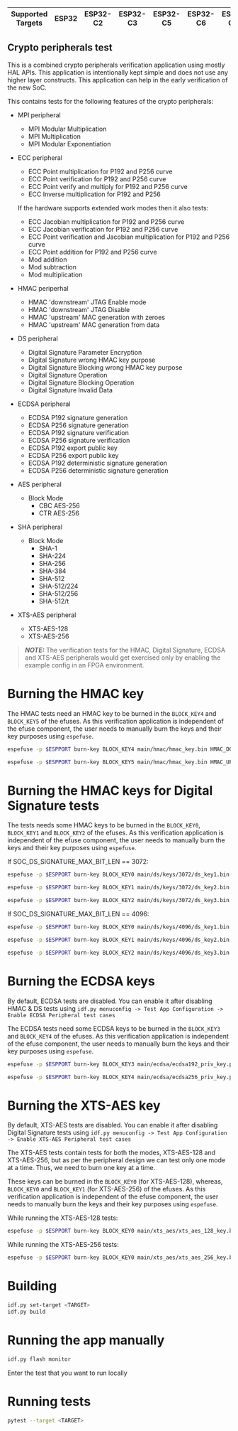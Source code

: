 | Supported Targets | ESP32 | ESP32-C2 | ESP32-C3 | ESP32-C5 | ESP32-C6 | ESP32-C61 | ESP32-H2 | ESP32-H21 | ESP32-H4 | ESP32-P4 | ESP32-S2 | ESP32-S3 |
| ----------------- | ----- | -------- | -------- | -------- | -------- | --------- | -------- | --------- | -------- | -------- | -------- | -------- |

## Crypto peripherals test

This is a combined crypto peripherals verification application using mostly HAL APIs. This application is intentionally kept simple and does not use any higher layer constructs. This application can help in the early verification of the new SoC.

This contains tests for the following features of the crypto peripherals:

- MPI peripheral
    - MPI Modular Multiplication
    - MPI Multiplication
    - MPI Modular Exponentiation

- ECC peripheral
    - ECC Point multiplication for P192 and P256 curve
    - ECC Point verification for P192 and P256 curve
    - ECC Point verify and multiply for P192 and P256 curve
    - ECC Inverse multiplication for P192 and P256

    If the hardware supports extended work modes then it also tests:
    - ECC Jacobian multiplication for P192 and P256 curve
    - ECC Jacobian verification for P192 and P256 curve
    - ECC Point verification and Jacobian multiplication for P192 and P256 curve
    - ECC Point addition for P192 and P256 curve
    - Mod addition
    - Mod subtraction
    - Mod multiplication

- HMAC periperhal
    - HMAC 'downstream' JTAG Enable mode
    - HMAC 'downstream' JTAG Disable
    - HMAC 'upstream' MAC generation with zeroes
    - HMAC 'upstream' MAC generation from data

- DS peripheral
    - Digital Signature Parameter Encryption
    - Digital Signature wrong HMAC key purpose
    - Digital Signature Blocking wrong HMAC key purpose
    - Digital Signature Operation
    - Digital Signature Blocking Operation
    - Digital Signature Invalid Data

- ECDSA peripheral
    - ECDSA P192 signature generation
    - ECDSA P256 signature generation
    - ECDSA P192 signature verification
    - ECDSA P256 signature verification
    - ECDSA P192 export public key
    - ECDSA P256 export public key
    - ECDSA P192 deterministic signature generation
    - ECDSA P256 deterministic signature generation

- AES peripheral
    - Block Mode
        - CBC AES-256
        - CTR AES-256

- SHA peripheral
    - Block Mode
        - SHA-1
        - SHA-224
        - SHA-256
        - SHA-384
        - SHA-512
        - SHA-512/224
        - SHA-512/256
        - SHA-512/t

- XTS-AES peripheral
    - XTS-AES-128
    - XTS-AES-256

> **_NOTE:_** The verification tests for the HMAC, Digital Signature, ECDSA and XTS-AES peripherals would get exercised only by enabling the example config in an FPGA environment.
# Burning the HMAC key

The HMAC tests need an HMAC key to be burned in the `BLOCK_KEY4` and `BLOCK_KEY5` of the efuses. As this verification application is independent of the efuse component, the user needs to manually burn the keys and their key purposes using `espefuse`.

```bash
espefuse -p $ESPPORT burn-key BLOCK_KEY4 main/hmac/hmac_key.bin HMAC_DOWN_JTAG

espefuse -p $ESPPORT burn-key BLOCK_KEY5 main/hmac/hmac_key.bin HMAC_UP
```

# Burning the HMAC keys for Digital Signature tests

The tests needs some HMAC keys to be burned in the `BLOCK_KEY0`, `BLOCK_KEY1` and `BLOCK_KEY2` of the efuses. As this verification application is independent of the efuse component, the user needs to manually burn the keys and their key purposes using `espefuse`.

If SOC_DS_SIGNATURE_MAX_BIT_LEN == 3072:
```bash
espefuse -p $ESPPORT burn-key BLOCK_KEY0 main/ds/keys/3072/ds_key1.bin HMAC_DOWN_DIGITAL_SIGNATURE

espefuse -p $ESPPORT burn-key BLOCK_KEY1 main/ds/keys/3072/ds_key2.bin HMAC_DOWN_DIGITAL_SIGNATURE

espefuse -p $ESPPORT burn-key BLOCK_KEY2 main/ds/keys/3072/ds_key3.bin HMAC_DOWN_DIGITAL_SIGNATURE
```

If SOC_DS_SIGNATURE_MAX_BIT_LEN == 4096:
```bash
espefuse -p $ESPPORT burn-key BLOCK_KEY0 main/ds/keys/4096/ds_key1.bin HMAC_DOWN_DIGITAL_SIGNATURE

espefuse -p $ESPPORT burn-key BLOCK_KEY1 main/ds/keys/4096/ds_key2.bin HMAC_DOWN_DIGITAL_SIGNATURE

espefuse -p $ESPPORT burn-key BLOCK_KEY2 main/ds/keys/4096/ds_key3.bin HMAC_DOWN_DIGITAL_SIGNATURE
```

# Burning the ECDSA keys

By default, ECDSA tests are disabled. You can enable it after disabling HMAC & DS tests using `idf.py menuconfig -> Test App Configuration -> Enable ECDSA Peripheral test cases`

The ECDSA tests need some ECDSA keys to be burned in the `BLOCK_KEY3` and `BLOCK_KEY4` of the efuses. As this verification application is independent of the efuse component, the user needs to manually burn the keys and their key purposes using `espefuse`.

```bash
espefuse -p $ESPPORT burn-key BLOCK_KEY3 main/ecdsa/ecdsa192_priv_key.pem ECDSA_KEY

espefuse -p $ESPPORT burn-key BLOCK_KEY4 main/ecdsa/ecdsa256_priv_key.pem ECDSA_KEY
```

# Burning the XTS-AES key

By default, XTS-AES tests are disabled. You can enable it after disabling Digital Signature tests using `idf.py menuconfig -> Test App Configuration -> Enable XTS-AES Peripheral test cases`

The XTS-AES tests contain tests for both the modes, XTS-AES-128 and XTS-AES-256, but as per the peripheral design we can test only one mode at a time. Thus, we need to burn one key at a time.

These keys can be burned in the `BLOCK_KEY0` (for XTS-AES-128), whereas, `BLOCK_KEY0` and `BLOCK_KEY1` (for XTS-AES-256) of the efuses. As this verification application is independent of the efuse component, the user needs to manually burn the keys and their key purposes using `espefuse`.

While running the XTS-AES-128 tests:

```bash
espefuse -p $ESPPORT burn-key BLOCK_KEY0 main/xts_aes/xts_aes_128_key.bin XTS_AES_128_KEY
```

While running the XTS-AES-256 tests:

```bash
espefuse -p $ESPPORT burn-key BLOCK_KEY0 main/xts_aes/xts_aes_256_key.bin XTS_AES_256_KEY
```

# Building

```bash
idf.py set-target <TARGET>
idf.py build
```

# Running the app manually

```bash
idf.py flash monitor
```

Enter the test that you want to run locally

# Running tests

```bash
pytest --target <TARGET>
```
